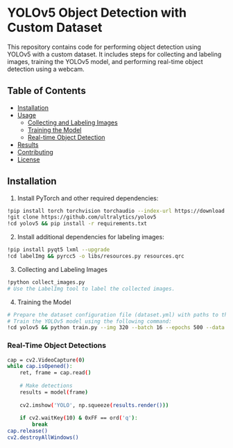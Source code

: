 # YOLOv5 Object Detection with Custom Dataset

This repository contains code for performing object detection using YOLOv5 with a custom dataset. It includes steps for collecting and labeling images, training the YOLOv5 model, and performing real-time object detection using a webcam.

## Table of Contents

- [Installation](#installation)
- [Usage](#usage)
  - [Collecting and Labeling Images](#collecting-and-labeling-images)
  - [Training the Model](#training-the-model)
  - [Real-time Object Detection](#real-time-object-detection)
- [Results](#results)
- [Contributing](#contributing)
- [License](#license)

## Installation

1. Install PyTorch and other required dependencies:

```bash
!pip install torch torchvision torchaudio --index-url https://download.pytorch.org/whl/cu117
!git clone https://github.com/ultralytics/yolov5
!cd yolov5 && pip install -r requirements.txt
```

2. Install additional dependencies for labeling images:

```bash
!pip install pyqt5 lxml --upgrade
!cd labelImg && pyrcc5 -o libs/resources.py resources.qrc
```

3. Collecting and Labeling Images

```bash
!python collect_images.py
# Use the LabelImg tool to label the collected images.
```

4. Training the Model

```bash
# Prepare the dataset configuration file (dataset.yml) with paths to the image and label files.
# Train the YOLOv5 model using the following command:
!cd yolov5 && python train.py --img 320 --batch 16 --epochs 500 --data dataset.yml --weights yolov5s.pt --workers 2
```
### Real-Time Object Detections

```bash
cap = cv2.VideoCapture(0)
while cap.isOpened():
    ret, frame = cap.read()
    
    # Make detections 
    results = model(frame)
    
    cv2.imshow('YOLO', np.squeeze(results.render()))
    
    if cv2.waitKey(10) & 0xFF == ord('q'):
        break
cap.release()
cv2.destroyAllWindows()
```
